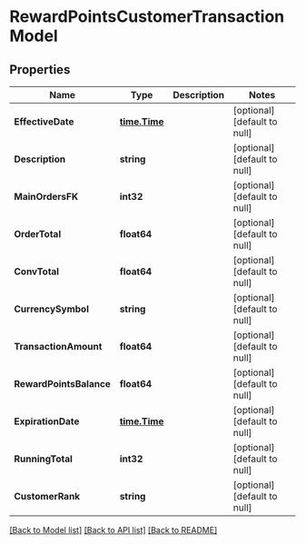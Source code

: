 # RewardPointsCustomerTransactionModel

## Properties
Name | Type | Description | Notes
------------ | ------------- | ------------- | -------------
**EffectiveDate** | [**time.Time**](time.Time.md) |  | [optional] [default to null]
**Description** | **string** |  | [optional] [default to null]
**MainOrdersFK** | **int32** |  | [optional] [default to null]
**OrderTotal** | **float64** |  | [optional] [default to null]
**ConvTotal** | **float64** |  | [optional] [default to null]
**CurrencySymbol** | **string** |  | [optional] [default to null]
**TransactionAmount** | **float64** |  | [optional] [default to null]
**RewardPointsBalance** | **float64** |  | [optional] [default to null]
**ExpirationDate** | [**time.Time**](time.Time.md) |  | [optional] [default to null]
**RunningTotal** | **int32** |  | [optional] [default to null]
**CustomerRank** | **string** |  | [optional] [default to null]

[[Back to Model list]](../README.md#documentation-for-models) [[Back to API list]](../README.md#documentation-for-api-endpoints) [[Back to README]](../README.md)


